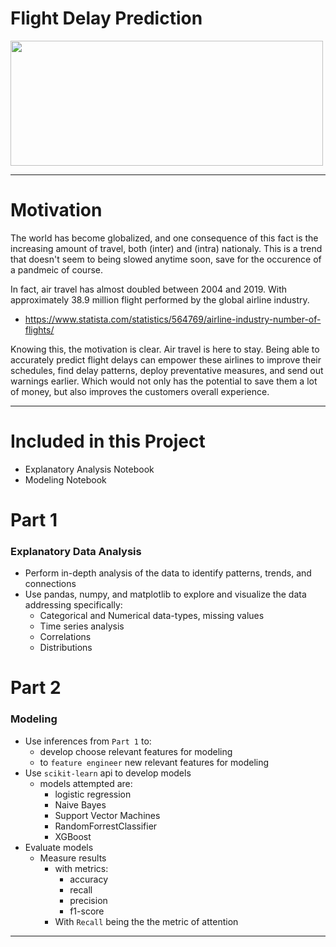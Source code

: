 # Flight Delay Prediction

<img src="https://images.unsplash.com/photo-1436491865332-7a61a109cc05?ixid=MXwxMjA3fDB8MHxwaG90by1wYWdlfHx8fGVufDB8fHw%3D&ixlib=rb-1.2.1&auto=format&fit=crop&w=1053&q=80" height=200 width=500 class="center">


---
# Motivation

The world has become globalized, and one consequence of this fact is the increasing amount of travel, both (inter) and (intra) nationaly. This is a trend that doesn't seem to being slowed anytime soon, save for the occurence of a pandmeic of course. 

In fact, air travel has almost doubled between 2004 and 2019. With approximately 38.9 million flight performed by the global airline industry. 
- https://www.statista.com/statistics/564769/airline-industry-number-of-flights/

Knowing this, the motivation is clear. Air travel is here to stay. Being able to accurately predict flight delays can empower these airlines to improve their schedules, find delay patterns, deploy preventative measures, and send out warnings earlier. Which would not only has the potential to save them a lot of money, but also improves the customers overall experience. 

---

# Included in this Project
- Explanatory Analysis Notebook
- Modeling Notebook

# Part 1
### Explanatory Data Analysis
- Perform in-depth analysis of the data to identify patterns, trends, and connections
- Use pandas, numpy, and matplotlib to explore and visualize the data addressing specifically:
    - Categorical and Numerical data-types, missing values
    - Time series analysis
    - Correlations
    - Distributions
# Part 2
### Modeling
- Use inferences from `Part 1` to:
    - develop choose relevant features for modeling
    - to `feature engineer` new relevant features for modeling
- Use `scikit-learn` api to develop models
    - models attempted are:
        - logistic regression
        - Naive Bayes
        - Support Vector Machines
        - RandomForrestClassifier
        - XGBoost
- Evaluate models
    - Measure results 
        - with metrics:
            - accuracy
            - recall
            - precision
            - f1-score
        - With `Recall` being the the metric of attention
---
